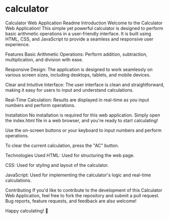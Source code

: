 # calculator

Calculator Web Application Readme
Introduction
Welcome to the Calculator Web Application! This simple yet powerful calculator is designed to perform basic arithmetic operations in a user-friendly interface. It is built using HTML, CSS, and JavaScript to provide a seamless and responsive user experience.

Features
Basic Arithmetic Operations: Perform addition, subtraction, multiplication, and division with ease.

Responsive Design: The application is designed to work seamlessly on various screen sizes, including desktops, tablets, and mobile devices.

Clear and Intuitive Interface: The user interface is clean and straightforward, making it easy for users to input and understand calculations.

Real-Time Calculation: Results are displayed in real-time as you input numbers and perform operations.

Installation
No installation is required for this web application. Simply open the index.html file in a web browser, and you're ready to start calculating!

Use the on-screen buttons or your keyboard to input numbers and perform operations.

To clear the current calculation, press the "AC" button.

Technologies Used
HTML: Used for structuring the web page.

CSS: Used for styling and layout of the calculator.

JavaScript: Used for implementing the calculator's logic and real-time calculations.

Contributing
If you'd like to contribute to the development of this Calculator Web Application, feel free to fork the repository and submit a pull request. Bug reports, feature requests, and feedback are also welcome!


Happy calculating! 🧮





